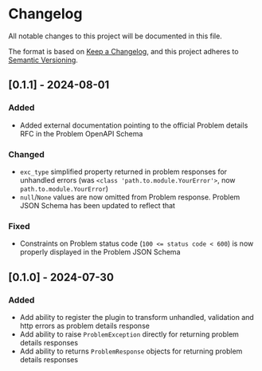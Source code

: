 # Changelog

All notable changes to this project will be documented in this file.

The format is based on [Keep a Changelog](https://keepachangelog.com/en/1.1.0/),
and this project adheres to [Semantic Versioning](https://semver.org/spec/v2.0.0.html).

## [0.1.1] - 2024-08-01

### Added

- Added external documentation pointing to the official Problem details RFC in the Problem OpenAPI Schema

### Changed

- `exc_type` simplified property returned in problem responses for unhandled errors (was `<class 'path.to.module.YourError'>`, now `path.to.module.YourError`)
- `null`/`None` values are now omitted from Problem response. Problem JSON Schema has been updated to reflect that

### Fixed

- Constraints on Problem status code (`100 <= status code < 600`) is now properly displayed in the Problem JSON Schema

## [0.1.0] - 2024-07-30

### Added

- Add ability to register the plugin to transform unhandled, validation and http errors as problem details response
- Add ability to raise `ProblemException` directly for returning problem details responses
- Add ability to returns `ProblemResponse` objects for returning problem details responses

